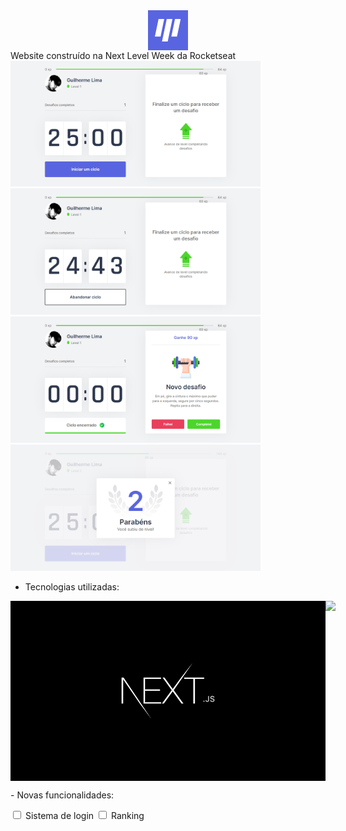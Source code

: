 <div style="display: flex; justify-content: center; align-items: center;">
  <img src="https://github.com/SirGuiL/moveit/blob/main/public/favicon.png?raw=true">
</div>
Website construído na Next Level Week da Rocketseat 

<img src="https://github.com/SirGuiL/moveit/blob/main/public/prints/img1.png?raw=true" width="400px">
<img src="https://github.com/SirGuiL/moveit/blob/main/public/prints/img2.png?raw=true" width="400px">
<img src="https://github.com/SirGuiL/moveit/blob/main/public/prints/img3.png?raw=true" width="400px">
<img src="https://github.com/SirGuiL/moveit/blob/main/public/prints/img4.png?raw=true" width="400px">

- Tecnologias utilizadas:
<div style="display: flex;">
  <img src="/public/prints/nextjs.png">
  <img src="/public/prints/reactjs.jpg">
</div>

<p> - Novas funcionalidades: </p>
<input type="checkbox"> Sistema de login
<input type="checkbox"> Ranking
